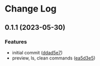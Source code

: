 # Change Log

## 0.1.1 (2023-05-30)


### Features

* initial commit ([ddad5e7](https://github.com/chenasraf/licenseg/commit/ddad5e7c73f1a37cc8217b53649d080146b36611))
* preview, ls, clean commands ([ea5d3e5](https://github.com/chenasraf/licenseg/commit/ea5d3e5368c8474619afebf4ab8b825743e1145b))
